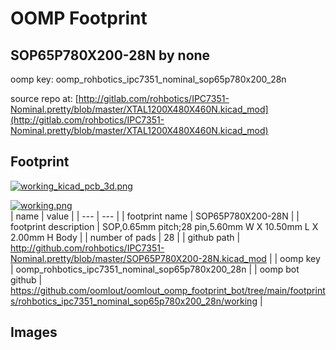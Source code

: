 # OOMP Footprint  
## SOP65P780X200-28N  by none  
  
oomp key: oomp_rohbotics_ipc7351_nominal_sop65p780x200_28n  
  
source repo at: [http://gitlab.com/rohbotics/IPC7351-Nominal.pretty/blob/master/XTAL1200X480X460N.kicad_mod](http://gitlab.com/rohbotics/IPC7351-Nominal.pretty/blob/master/XTAL1200X480X460N.kicad_mod)  
## Footprint  
  
[![working_kicad_pcb_3d.png](working_kicad_pcb_3d_600.png)](working_kicad_pcb_3d.png)  
  
[![working.png](working_600.png)](working.png)  
| name | value | 
| --- | --- | 
| footprint name | SOP65P780X200-28N | 
| footprint description | SOP,0.65mm pitch;28 pin,5.60mm W X 10.50mm L X 2.00mm H Body | 
| number of pads | 28 | 
| github path | http://github.com/rohbotics/IPC7351-Nominal.pretty/blob/master/SOP65P780X200-28N.kicad_mod | 
| oomp key | oomp_rohbotics_ipc7351_nominal_sop65p780x200_28n | 
| oomp bot github | https://github.com/oomlout/oomlout_oomp_footprint_bot/tree/main/footprints/rohbotics_ipc7351_nominal_sop65p780x200_28n/working | 
## Images  
